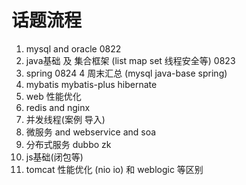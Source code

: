 # 话题流程

1. mysql and oracle  0822
2. java基础 及 集合框架 (list map set 线程安全等)  0823
3. spring  0824
4  周末汇总 (mysql java-base spring)
5. mybatis mybatis-plus hibernate  
6. web 性能优化  
7. redis and nginx
8. 并发线程(案例 导入)
9. 微服务 and webservice and soa
10. 分布式服务 dubbo zk  
11. js基础(闭包等) 
12. tomcat 性能优化 (nio io) 和 weblogic 等区别